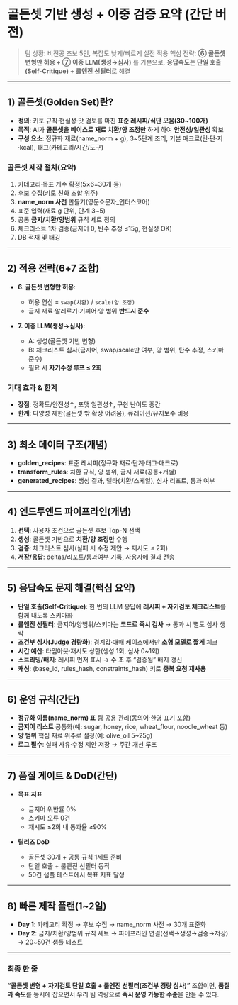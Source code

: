 # 골든셋 기반 생성 + 이중 검증 요약 (간단 버전)

> 팀 상황: 비전공 초보 5인, 복잡도 낮게/빠르게 실전 적용
> 핵심 전략: **⑥ 골든셋 변형만 허용 + ⑦ 이중 LLM(생성→심사)** 를 기본으로, **응답속도는 단일 호출(Self-Critique) + 룰엔진 선필터**로 해결

---

## 1) 골든셋(Golden Set)란?

* **정의**: 키토 규칙·현실성·맛 검토를 마친 **표준 레시피/식단 모음(30~100개)**
* **목적**: AI가 **골든셋을 베이스로 재료 치환/양 조정만** 하게 하여 **안전성/일관성** 확보
* **구성 요소**: 정규화 재료(name_norm + g), 3~5단계 조리, 기본 매크로(탄·단·지·kcal), 태그(카테고리/시간/도구)

### 골든셋 제작 절차(요약)

1. 카테고리·목표 개수 확정(5×6=30개 등)
2. 후보 수집(키토 친화 조합 위주)
3. **name_norm 사전** 만들기(영문소문자_언더스코어)
4. 표준 입력(재료 g 단위, 단계 3~5)
5. 공통 **금지/치환/양범위** 규칙 세트 정의
6. 체크리스트 1차 검증(금지어 0, 탄수 추정 ≤15g, 현실성 OK)
7. DB 적재 및 태깅

---

## 2) 적용 전략(6+7 조합)

* **6. 골든셋 변형만 허용**:

  * 허용 연산 = `swap(치환)` / `scale(양 조정)`
  * 금지 재료·알레르기·기피어·양 범위 **반드시 준수**
* **7. 이중 LLM(생성→심사)**:

  * A: 생성(골든셋 기반 변형)
  * B: 체크리스트 심사(금지어, swap/scale만 여부, 양 범위, 탄수 추정, 스키마 준수)
  * 필요 시 **자기수정 루프 ≤ 2회**

### 기대 효과 & 한계

* **장점**: 정확도/안전성↑, 포맷 일관성↑, 구현 난이도 중간
* **한계**: 다양성 제한(골든셋 밖 확장 어려움), 큐레이션/유지보수 비용

---

## 3) 최소 데이터 구조(개념)

* **golden_recipes**: 표준 레시피(정규화 재료·단계·태그·매크로)
* **transform_rules**: 치환 규칙, 양 범위, 금지 재료(공통+개별)
* **generated_recipes**: 생성 결과, 델타(치환/스케일), 심사 리포트, 통과 여부

---

## 4) 엔드투엔드 파이프라인(개념)

1. **선택**: 사용자 조건으로 골든셋 후보 Top-N 선택
2. **생성**: 골든셋 기반으로 **치환/양 조정만** 수행
3. **검증**: 체크리스트 심사(실패 시 수정 제안 → 재시도 ≤ 2회)
4. **저장/응답**: deltas/리포트/통과여부 기록, 사용자에 결과 전송

---

## 5) 응답속도 문제 해결(핵심 요약)

* **단일 호출(Self-Critique)**: 한 번의 LLM 응답에 **레시피 + 자기검토 체크리스트**를 함께 내도록 스키마화
* **룰엔진 선필터**: 금지어/양범위/스키마는 **코드로 즉시 검사** → 통과 시 별도 심사 생략
* **조건부 심사(Judge 경량화)**: 경계값·애매 케이스에서만 **소형 모델로 짧게** 체크
* **시간 예산**: 타임아웃·재시도 상한(생성 1회, 심사 0~1회)
* **스트리밍/배지**: 레시피 먼저 표시 → 수 초 후 “검증됨” 배지 갱신
* **캐싱**: (base_id, rules_hash, constraints_hash) 키로 **중복 요청 재사용**

---

## 6) 운영 규칙(간단)

* **정규화 이름(name_norm) 표** 팀 공용 관리(동의어·한영 표기 포함)
* **금지어 리스트** 공통화(예: sugar, honey, rice, wheat_flour, noodle_wheat 등)
* **양 범위** 핵심 재료 위주로 설정(예: olive_oil 5~25g)
* **로그 필수**: 실패 사유·수정 제안 저장 → 주간 개선 루프

---

## 7) 품질 게이트 & DoD(간단)

* **목표 지표**

  * 금지어 위반률 0%
  * 스키마 오류 0건
  * 재시도 ≤2회 내 통과율 ≥90%
* **릴리즈 DoD**

  * 골든셋 30개 + 공통 규칙 1세트 준비
  * 단일 호출 + 룰엔진 선필터 동작
  * 50건 샘플 테스트에서 목표 지표 달성

---

## 8) 빠른 제작 플랜(1~2일)

* **Day 1**: 카테고리 확정 → 후보 수집 → name_norm 사전 → 30개 표준화
* **Day 2**: 금지/치환/양범위 규칙 세트 → 파이프라인 연결(선택→생성→검증→저장) → 20~50건 샘플 테스트

---

### 최종 한 줄

**“골든셋 변형 + 자기검토 단일 호출 + 룰엔진 선필터(조건부 경량 심사)”** 조합이면, **품질과 속도**를 동시에 잡으면서 우리 팀 역량으로 **즉시 운영 가능한 수준**을 만들 수 있다.
